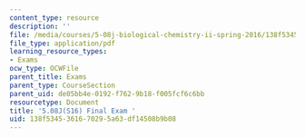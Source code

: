 ```yaml
---
content_type: resource
description: ''
file: /media/courses/5-08j-biological-chemistry-ii-spring-2016/138f5345361670295a63df14508b9b08_MIT5_08jS16FinalExam.pdf
file_type: application/pdf
learning_resource_types:
- Exams
ocw_type: OCWFile
parent_title: Exams
parent_type: CourseSection
parent_uid: de05bb4e-0192-f762-9b18-f005fcf6c6bb
resourcetype: Document
title: '5.08J(S16) Final Exam '
uid: 138f5345-3616-7029-5a63-df14508b9b08
---
```

